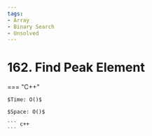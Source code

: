 ```yaml
---
tags:
- Array
- Binary Search
- Unsolved
---
```



# 162. Find Peak Element

=== "C++"

    $Time: O()$

    $Space: O()$

    ``` c++
    ```